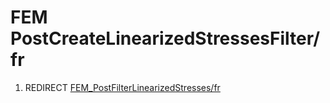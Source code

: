 # FEM PostCreateLinearizedStressesFilter/fr

1.  REDIRECT [FEM\_PostFilterLinearizedStresses/fr](FEM_PostFilterLinearizedStresses/fr.md)
